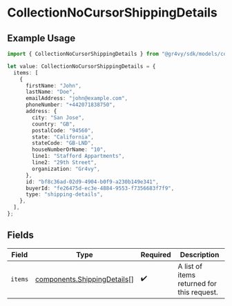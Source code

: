 # CollectionNoCursorShippingDetails

## Example Usage

```typescript
import { CollectionNoCursorShippingDetails } from "@gr4vy/sdk/models/components";

let value: CollectionNoCursorShippingDetails = {
  items: [
    {
      firstName: "John",
      lastName: "Doe",
      emailAddress: "john@example.com",
      phoneNumber: "+442071838750",
      address: {
        city: "San Jose",
        country: "GB",
        postalCode: "94560",
        state: "California",
        stateCode: "GB-LND",
        houseNumberOrName: "10",
        line1: "Stafford Appartments",
        line2: "29th Street",
        organization: "Gr4vy",
      },
      id: "bf8c36ad-02d9-4904-b0f9-a230b149e341",
      buyerId: "fe26475d-ec3e-4884-9553-f7356683f7f9",
      type: "shipping-details",
    },
  ],
};
```

## Fields

| Field                                                                      | Type                                                                       | Required                                                                   | Description                                                                |
| -------------------------------------------------------------------------- | -------------------------------------------------------------------------- | -------------------------------------------------------------------------- | -------------------------------------------------------------------------- |
| `items`                                                                    | [components.ShippingDetails](../../models/components/shippingdetails.md)[] | :heavy_check_mark:                                                         | A list of items returned for this request.                                 |